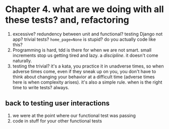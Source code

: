 # Chapter 4. what are we doing with all these tests? and, refactoring

1. excessive? redundency between unit and functional? testing Django not app? trivial tests? `home_page=None` is stupid? do you actually code like this?
2. Programming is hard, tdd is there for when we are not smart. small increments stop us getting tired and lazy. a _discipline_. it doesn't come naturally.
3. testing the trivial? it's a kata, you practice it in unadverse times, so when adverse times come, even if they sneak up on you, you don't have to think about changing your behavior at a difficult time (adverse times here is when complexity arises). it's also a simple rule. when is the right time to write tests? always.

## back to testing user interactions
1. we were at the point where our functional test was passing 
2. code in stuff for your other functional tests
